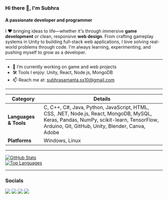 ### Hi there 👋, I'm Subhra
#### A passionate developer and programmer

I ❤️ bringing ideas to life—whether it's through immersive **game development** or clean, responsive **web design**. From crafting gameplay systems in Unity to building full-stack web applications, I love solving real-world problems through code. I'm always learning, experimenting, and pushing myself to grow as a developer.

---

- 🔭 I’m currently working on game and web projects
- 🛠️ Tools I enjoy: Unity, React, Node.js, MongoDB
- 📫 Reach me at: [subhrasamanta.ss10@gmail.com](mailto:subhrasamanta.ss10@gmail.com)

---

| **Category**          | **Details**                                                                                                                                         |
|-----------------------|------------------------------------------------------------------------------------------------------------------------------------------------------|
| **Languages & Tools** | C, C++, C#, Java, Python, JavaScript, HTML, CSS, .NET, Node.js, React, MongoDB, MySQL, Keras, Pandas, NumPy, scikit-learn, TensorFlow, Arduino, Git, GitHub, Unity, Blender, Canva, Adobe |
| **Platforms**         | Windows, Linux                                                                                                                                       |

---

[![GitHub Stats](https://github-readme-stats.vercel.app/api?username=SubhraX&show_icons=true&theme=dracula&hide=issues,contribs)](https://github.com/SubhraX)  
[![Top Languages](https://github-readme-stats.vercel.app/api/top-langs/?username=SubhraX&theme=dracula&layout=compact)](https://github.com/SubhraX)

---

### Socials  
[<img src="https://img.shields.io/badge/Facebook-%231877F2.svg?logo=Facebook&logoColor=white">](https://www.facebook.com/Shubhra2003) [<img src="https://img.shields.io/badge/Instagram-%23E4405F.svg?logo=Instagram&logoColor=white">](https://instagram.com/subhra_2003) [<img src="https://img.shields.io/badge/LinkedIn-%230077B5.svg?logo=linkedin&logoColor=white">](https://www.linkedin.com/in/shubhra-samanta-58519823b/) [<img src="https://img.shields.io/badge/YouTube-%23FF0000.svg?logo=YouTube&logoColor=white">](https://www.youtube.com/@shubhra2003)  
